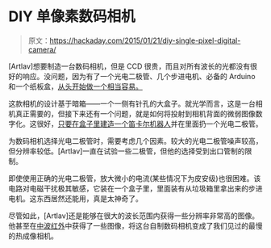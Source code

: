 # DIY 单像素数码相机

> 原文：<https://hackaday.com/2015/01/21/diy-single-pixel-digital-camera/>

[Artlav]想要制造一台数码相机，但是 CCD 很贵，而且对所有波长的光都没有很好的响应。没问题，因为有了一个光电二极管、几个步进电机、必备的 Arduino 和一个纸板盒，[从头开始做一个相当容易。](http://orbides.1gb.ru/photobot.php?lng=eng)

这款相机的设计基于暗箱——一个一侧有针孔的大盒子。就光学而言，这是一台相机真正需要的，但接下来还有一个问题，就是如何将投射到相机背面的微弱图像数字化。这很好，[只要在盒子里建造一个笛卡尔机器人](http://orbides.1gb.ru/photobot.php?lng=eng&mode=making1)并在里面扔一个光电二极管。

为数码相机选择光电二极管时，需要考虑几个因素。较大的光电二极管噪声较高，但分辨率较低。[Artlav]一直在试验一些二极管，但他的选择受到出口管制的限制。

即使使用正确的光电二极管，放大微小的电流(某些情况下为皮安级)也很困难。该电路对电磁干扰极其敏感，它装在一个盒子里，里面装有从垃圾箱里拿出来的步进电机。这东西居然还能用，真是太神奇了。

尽管如此，[Artlav]还是能够在很大的波长范围内获得一些分辨率非常高的图像。他甚至在[中波红外](http://orbides.1gb.ru/photobot.php?lng=&mode=picmwir)中获得了一些图像，将这台自制数码相机变成了我们见过的最慢的热成像相机。